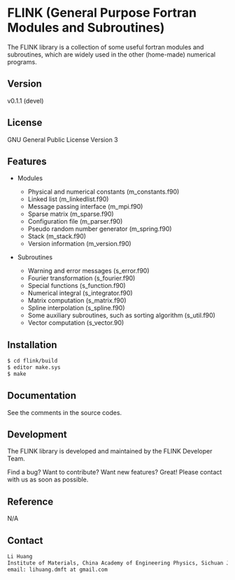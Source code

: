 # FLINK (General Purpose Fortran Modules and Subroutines)

The FLINK library is a collection of some useful fortran modules and subroutines, which are widely used in the other (home-made) numerical programs. 

## Version

v0.1.1 (devel)

## License

GNU General Public License Version 3

## Features

* Modules
    * Physical and numerical constants (m\_constants.f90)
    * Linked list (m\_linkedlist.f90)
    * Message passing interface (m\_mpi.f90)
    * Sparse matrix (m\_sparse.f90)
    * Configuration file (m\_parser.f90)
    * Pseudo random number generator (m\_spring.f90)
    * Stack (m\_stack.f90)
    * Version information (m\_version.f90)

* Subroutines
    * Warning and error messages (s\_error.f90)
    * Fourier transformation (s\_fourier.f90)
    * Special functions (s\_function.f90)
    * Numerical integral (s\_integrator.f90)
    * Matrix computation (s\_matrix.f90)
    * Spline interpolation (s\_spline.f90)
    * Some auxiliary subroutines, such as sorting algorithm (s\_util.f90)
    * Vector computation (s\_vector.90)

## Installation

```sh
$ cd flink/build
$ editor make.sys
$ make
```

## Documentation

See the comments in the source codes.

## Development

The FLINK library is developed and maintained by the FLINK Developer Team.

Find a bug? Want to contribute? Want new features? Great! Please contact with us as soon as possible.

## Reference

N/A

## Contact

```sh
Li Huang
Institute of Materials, China Academy of Engineering Physics, Sichuan Jiangyou, PRC
email: lihuang.dmft at gmail.com
```

